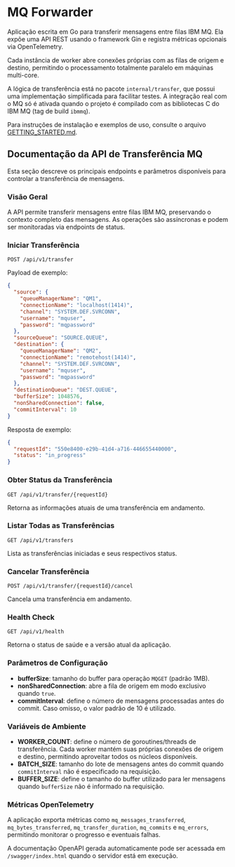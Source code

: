 # MQ Forwarder

Aplicação escrita em Go para transferir mensagens entre filas IBM MQ. Ela expõe uma API REST usando o framework Gin e registra métricas opcionais via OpenTelemetry.

Cada instância de worker abre conexões próprias com as filas de origem e destino, permitindo o processamento totalmente paralelo em máquinas multi-core.

A lógica de transferência está no pacote `internal/transfer`, que possui uma implementação simplificada para facilitar testes. A integração real com o MQ só é ativada quando o projeto é compilado com as bibliotecas C do IBM MQ (tag de build `ibmmq`).

Para instruções de instalação e exemplos de uso, consulte o arquivo [GETTING_STARTED.md](GETTING_STARTED.md).

## Documentação da API de Transferência MQ

Esta seção descreve os principais endpoints e parâmetros disponíveis para controlar a transferência de mensagens.

### Visão Geral

A API permite transferir mensagens entre filas IBM MQ, preservando o contexto completo das mensagens. As operações são assíncronas e podem ser monitoradas via endpoints de status.

### Iniciar Transferência

`POST /api/v1/transfer`

Payload de exemplo:
```json
{
  "source": {
    "queueManagerName": "QM1",
    "connectionName": "localhost(1414)",
    "channel": "SYSTEM.DEF.SVRCONN",
    "username": "mquser",
    "password": "mqpassword"
  },
  "sourceQueue": "SOURCE.QUEUE",
  "destination": {
    "queueManagerName": "QM2",
    "connectionName": "remotehost(1414)",
    "channel": "SYSTEM.DEF.SVRCONN",
    "username": "mquser",
    "password": "mqpassword"
  },
  "destinationQueue": "DEST.QUEUE",
  "bufferSize": 1048576,
  "nonSharedConnection": false,
  "commitInterval": 10
}
```

Resposta de exemplo:
```json
{
  "requestId": "550e8400-e29b-41d4-a716-446655440000",
  "status": "in_progress"
}
```

### Obter Status da Transferência

`GET /api/v1/transfer/{requestId}`

Retorna as informações atuais de uma transferência em andamento.

### Listar Todas as Transferências

`GET /api/v1/transfers`

Lista as transferências iniciadas e seus respectivos status.

### Cancelar Transferência

`POST /api/v1/transfer/{requestId}/cancel`

Cancela uma transferência em andamento.

### Health Check

`GET /api/v1/health`

Retorna o status de saúde e a versão atual da aplicação.

### Parâmetros de Configuração

- **bufferSize**: tamanho do buffer para operação `MQGET` (padrão 1MB).
- **nonSharedConnection**: abre a fila de origem em modo exclusivo quando `true`.
- **commitInterval**: define o número de mensagens processadas antes do commit. Caso omisso, o valor padrão de 10 é utilizado.

### Variáveis de Ambiente

- **WORKER_COUNT**: define o número de goroutines/threads de transferência. Cada worker mantém suas próprias conexões de origem e destino, permitindo aproveitar todos os núcleos disponíveis.
- **BATCH_SIZE**: tamanho do lote de mensagens antes do commit quando `commitInterval` não é especificado na requisição.
- **BUFFER_SIZE**: define o tamanho do buffer utilizado para ler mensagens quando `bufferSize` não é informado na requisição.

### Métricas OpenTelemetry

A aplicação exporta métricas como `mq_messages_transferred`, `mq_bytes_transferred`, `mq_transfer_duration`, `mq_commits` e `mq_errors`, permitindo monitorar o progresso e eventuais falhas.

A documentação OpenAPI gerada automaticamente pode ser acessada em `/swagger/index.html` quando o servidor está em execução.

